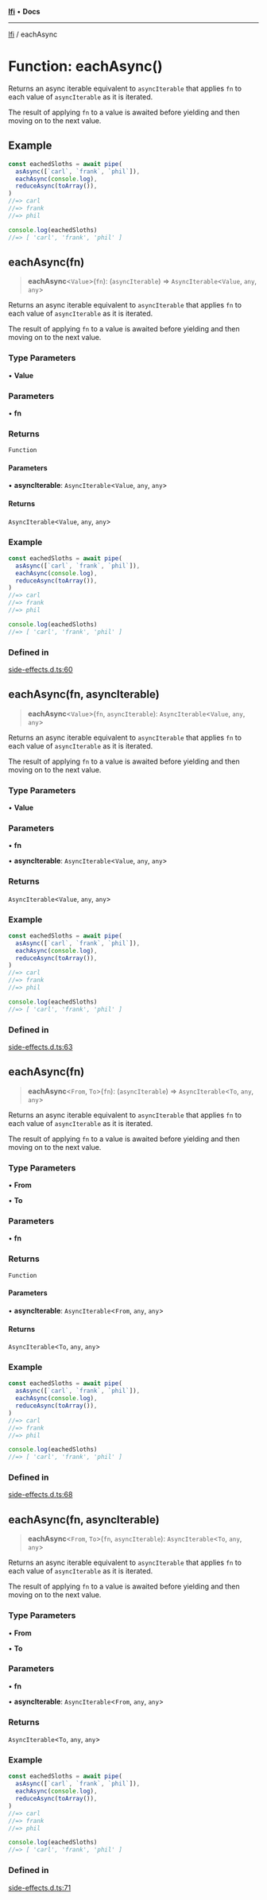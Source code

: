 [**lfi**](../readme.md) • **Docs**

***

[lfi](../globals.md) / eachAsync

# Function: eachAsync()

Returns an async iterable equivalent to `asyncIterable` that applies `fn` to
each value of `asyncIterable` as it is iterated.

The result of applying `fn` to a value is awaited before yielding and then
moving on to the next value.

## Example

```js
const eachedSloths = await pipe(
  asAsync([`carl`, `frank`, `phil`]),
  eachAsync(console.log),
  reduceAsync(toArray()),
)
//=> carl
//=> frank
//=> phil

console.log(eachedSloths)
//=> [ 'carl', 'frank', 'phil' ]
```

## eachAsync(fn)

> **eachAsync**\<`Value`\>(`fn`): (`asyncIterable`) => `AsyncIterable`\<`Value`, `any`, `any`\>

Returns an async iterable equivalent to `asyncIterable` that applies `fn` to
each value of `asyncIterable` as it is iterated.

The result of applying `fn` to a value is awaited before yielding and then
moving on to the next value.

### Type Parameters

• **Value**

### Parameters

• **fn**

### Returns

`Function`

#### Parameters

• **asyncIterable**: `AsyncIterable`\<`Value`, `any`, `any`\>

#### Returns

`AsyncIterable`\<`Value`, `any`, `any`\>

### Example

```js
const eachedSloths = await pipe(
  asAsync([`carl`, `frank`, `phil`]),
  eachAsync(console.log),
  reduceAsync(toArray()),
)
//=> carl
//=> frank
//=> phil

console.log(eachedSloths)
//=> [ 'carl', 'frank', 'phil' ]
```

### Defined in

[side-effects.d.ts:60](https://github.com/TomerAberbach/lfi/blob/a3eb3a94b2928b5200a7bcd0a14fdc70f0cb5947/src/operations/side-effects.d.ts#L60)

## eachAsync(fn, asyncIterable)

> **eachAsync**\<`Value`\>(`fn`, `asyncIterable`): `AsyncIterable`\<`Value`, `any`, `any`\>

Returns an async iterable equivalent to `asyncIterable` that applies `fn` to
each value of `asyncIterable` as it is iterated.

The result of applying `fn` to a value is awaited before yielding and then
moving on to the next value.

### Type Parameters

• **Value**

### Parameters

• **fn**

• **asyncIterable**: `AsyncIterable`\<`Value`, `any`, `any`\>

### Returns

`AsyncIterable`\<`Value`, `any`, `any`\>

### Example

```js
const eachedSloths = await pipe(
  asAsync([`carl`, `frank`, `phil`]),
  eachAsync(console.log),
  reduceAsync(toArray()),
)
//=> carl
//=> frank
//=> phil

console.log(eachedSloths)
//=> [ 'carl', 'frank', 'phil' ]
```

### Defined in

[side-effects.d.ts:63](https://github.com/TomerAberbach/lfi/blob/a3eb3a94b2928b5200a7bcd0a14fdc70f0cb5947/src/operations/side-effects.d.ts#L63)

## eachAsync(fn)

> **eachAsync**\<`From`, `To`\>(`fn`): (`asyncIterable`) => `AsyncIterable`\<`To`, `any`, `any`\>

Returns an async iterable equivalent to `asyncIterable` that applies `fn` to
each value of `asyncIterable` as it is iterated.

The result of applying `fn` to a value is awaited before yielding and then
moving on to the next value.

### Type Parameters

• **From**

• **To**

### Parameters

• **fn**

### Returns

`Function`

#### Parameters

• **asyncIterable**: `AsyncIterable`\<`From`, `any`, `any`\>

#### Returns

`AsyncIterable`\<`To`, `any`, `any`\>

### Example

```js
const eachedSloths = await pipe(
  asAsync([`carl`, `frank`, `phil`]),
  eachAsync(console.log),
  reduceAsync(toArray()),
)
//=> carl
//=> frank
//=> phil

console.log(eachedSloths)
//=> [ 'carl', 'frank', 'phil' ]
```

### Defined in

[side-effects.d.ts:68](https://github.com/TomerAberbach/lfi/blob/a3eb3a94b2928b5200a7bcd0a14fdc70f0cb5947/src/operations/side-effects.d.ts#L68)

## eachAsync(fn, asyncIterable)

> **eachAsync**\<`From`, `To`\>(`fn`, `asyncIterable`): `AsyncIterable`\<`To`, `any`, `any`\>

Returns an async iterable equivalent to `asyncIterable` that applies `fn` to
each value of `asyncIterable` as it is iterated.

The result of applying `fn` to a value is awaited before yielding and then
moving on to the next value.

### Type Parameters

• **From**

• **To**

### Parameters

• **fn**

• **asyncIterable**: `AsyncIterable`\<`From`, `any`, `any`\>

### Returns

`AsyncIterable`\<`To`, `any`, `any`\>

### Example

```js
const eachedSloths = await pipe(
  asAsync([`carl`, `frank`, `phil`]),
  eachAsync(console.log),
  reduceAsync(toArray()),
)
//=> carl
//=> frank
//=> phil

console.log(eachedSloths)
//=> [ 'carl', 'frank', 'phil' ]
```

### Defined in

[side-effects.d.ts:71](https://github.com/TomerAberbach/lfi/blob/a3eb3a94b2928b5200a7bcd0a14fdc70f0cb5947/src/operations/side-effects.d.ts#L71)
